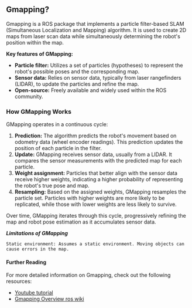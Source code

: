 

## Gmapping?

Gmapping is a ROS package that implements a particle filter-based SLAM (Simultaneous Localization and Mapping) algorithm. It is used to create 2D maps from laser scan data while simultaneously determining the robot's position within the map.

**Key features of GMapping:**

* **Particle filter:** Utilizes a set of particles (hypotheses) to represent the robot's possible poses and the corresponding map.
* **Sensor data:** Relies on sensor data, typically from laser rangefinders (LIDAR), to update the particles and refine the map.
* **Open-source:** Freely available and widely used within the ROS community. 

### How GMapping Works

GMapping operates in a continuous cycle:

1. **Prediction:** The algorithm predicts the robot's movement based on odometry data (wheel encoder readings). This prediction updates the position of each particle in the filter.
2. **Update:** GMapping receives sensor data, usually from a LIDAR. It compares the sensor measurements with the predicted map for each particle.
3. **Weight assignment:** Particles that better align with the sensor data receive higher weights, indicating a higher probability of representing the robot's true pose and map.
4. **Resampling:** Based on the assigned weights, GMapping resamples the particle set. Particles with higher weights are more likely to be replicated, while those with lower weights are less likely to survive.

Over time, GMapping iterates through this cycle, progressively refining the map and robot pose estimation as it accumulates sensor data.


***Limitations of GMapping***
```
Static environment: Assumes a static environment. Moving objects can cause errors in the map.
```

#### Further Reading

For more detailed information on Gmapping, check out the following resources:
- [Youtube tutorial](https://www.youtube.com/watch?v=MFqn9i68bfM)
- [Gmapping Overview ros wiki](http://wiki.ros.org/gmapping)